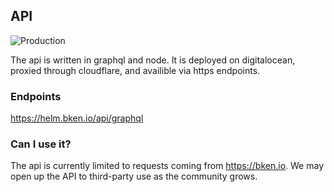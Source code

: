 ## API

![Production](https://github.com/bken-io/api/workflows/Master/badge.svg)

The api is written in graphql and node. It is deployed on digitalocean, proxied through cloudflare, and availible via https endpoints.

### Endpoints

https://helm.bken.io/api/graphql

### Can I use it?

The api is currently limited to requests coming from https://bken.io. We may open up the API to third-party use as the community grows.
